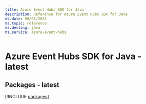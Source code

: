 ```yaml
---
title: Azure Event Hubs SDK for Java
description: Reference for Azure Event Hubs SDK for Java
ms.date: 08/01/2025
ms.topic: reference
ms.devlang: java
ms.service: azure-event-hubs
---
```

# Azure Event Hubs SDK for Java - latest
## Packages - latest
[!INCLUDE [packages](event-hubs-index.md)]